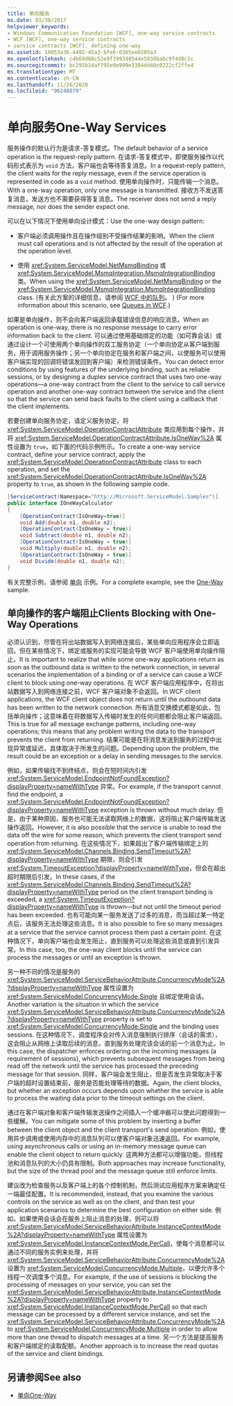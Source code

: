```yaml
---
title: 单向服务
ms.date: 03/30/2017
helpviewer_keywords:
- Windows Communication Foundation [WCF], one-way service contracts
- WCF [WCF], one-way service contracts
- service contracts [WCF], defining one-way
ms.assetid: 19053a36-4492-45a3-bfe6-0365ee0205a3
ms.openlocfilehash: c4b69d68c52e9f199348544e5838babc9f4d8c2c
ms.sourcegitcommit: bc293b14af795e0e999e3304dd40c0222cf2ffe4
ms.translationtype: MT
ms.contentlocale: zh-CN
ms.lasthandoff: 11/26/2020
ms.locfileid: "96248079"
---
```

# <a name="one-way-services"></a><span data-ttu-id="db2a1-102">单向服务</span><span class="sxs-lookup"><span data-stu-id="db2a1-102">One-Way Services</span></span>

<span data-ttu-id="db2a1-103">服务操作的默认行为是请求-答复模式。</span><span class="sxs-lookup"><span data-stu-id="db2a1-103">The default behavior of a service operation is the request-reply pattern.</span></span> <span data-ttu-id="db2a1-104">在请求-答复模式中，即使服务操作以代码形式表示为 `void` 方法，客户端也会等待答复消息。</span><span class="sxs-lookup"><span data-stu-id="db2a1-104">In a request-reply pattern, the client waits for the reply message, even if the service operation is represented in code as a `void` method.</span></span> <span data-ttu-id="db2a1-105">使用单向操作时，只能传输一个消息。</span><span class="sxs-lookup"><span data-stu-id="db2a1-105">With a one-way operation, only one message is transmitted.</span></span> <span data-ttu-id="db2a1-106">接收方不发送答复消息，发送方也不需要获得答复消息。</span><span class="sxs-lookup"><span data-stu-id="db2a1-106">The receiver does not send a reply message, nor does the sender expect one.</span></span>  
  
 <span data-ttu-id="db2a1-107">可以在以下情况下使用单向设计模式：</span><span class="sxs-lookup"><span data-stu-id="db2a1-107">Use the one-way design pattern:</span></span>  
  
- <span data-ttu-id="db2a1-108">客户端必须调用操作且在操作级别不受操作结果的影响。</span><span class="sxs-lookup"><span data-stu-id="db2a1-108">When the client must call operations and is not affected by the result of the operation at the operation level.</span></span>  
  
- <span data-ttu-id="db2a1-109">使用 <xref:System.ServiceModel.NetMsmqBinding> 或 <xref:System.ServiceModel.MsmqIntegration.MsmqIntegrationBinding> 类。</span><span class="sxs-lookup"><span data-stu-id="db2a1-109">When using the <xref:System.ServiceModel.NetMsmqBinding> or the <xref:System.ServiceModel.MsmqIntegration.MsmqIntegrationBinding> class.</span></span> <span data-ttu-id="db2a1-110"> (有关此方案的详细信息，请参阅 [WCF 中的队列](queues-in-wcf.md)。 ) </span><span class="sxs-lookup"><span data-stu-id="db2a1-110">(For more information about this scenario, see [Queues in WCF](queues-in-wcf.md).)</span></span>  
  
 <span data-ttu-id="db2a1-111">如果是单向操作，则不会向客户端返回承载错误信息的响应消息。</span><span class="sxs-lookup"><span data-stu-id="db2a1-111">When an operation is one-way, there is no response message to carry error information back to the client.</span></span> <span data-ttu-id="db2a1-112">可以通过使用基础绑定的功能（如可靠会话）或通过设计一个可使用两个单向操作的双工服务协定（一个单向协定从客户端到服务，用于调用服务操作；另一个单向协定在服务和客户端之间，以使服务可以使用客户端实现的回调将错误发回到客户端）来检测错误条件。</span><span class="sxs-lookup"><span data-stu-id="db2a1-112">You can detect error conditions by using features of the underlying binding, such as reliable sessions, or by designing a duplex service contract that uses two one-way operations—a one-way contract from the client to the service to call service operation and another one-way contract between the service and the client so that the service can send back faults to the client using a callback that the client implements.</span></span>  
  
 <span data-ttu-id="db2a1-113">若要创建单向服务协定，请定义服务协定，将 <xref:System.ServiceModel.OperationContractAttribute> 类应用到每个操作，并将 <xref:System.ServiceModel.OperationContractAttribute.IsOneWay%2A> 属性设置为 `true`，如下面的代码示例所示。</span><span class="sxs-lookup"><span data-stu-id="db2a1-113">To create a one-way service contract, define your service contract, apply the <xref:System.ServiceModel.OperationContractAttribute> class to each operation, and set the <xref:System.ServiceModel.OperationContractAttribute.IsOneWay%2A> property to `true`, as shown in the following sample code.</span></span>  
  
```csharp
[ServiceContract(Namespace="http://Microsoft.ServiceModel.Samples")]  
public interface IOneWayCalculator  
{  
    [OperationContract(IsOneWay=true)]  
    void Add(double n1, double n2);  
    [OperationContract(IsOneWay = true)]  
    void Subtract(double n1, double n2);  
    [OperationContract(IsOneWay = true)]  
    void Multiply(double n1, double n2);  
    [OperationContract(IsOneWay = true)]  
    void Divide(double n1, double n2);  
}  
```  
  
 <span data-ttu-id="db2a1-114">有关完整示例，请参阅 [单向](../samples/one-way.md) 示例。</span><span class="sxs-lookup"><span data-stu-id="db2a1-114">For a complete example, see the [One-Way](../samples/one-way.md) sample.</span></span>  
  
## <a name="clients-blocking-with-one-way-operations"></a><span data-ttu-id="db2a1-115">单向操作的客户端阻止</span><span class="sxs-lookup"><span data-stu-id="db2a1-115">Clients Blocking with One-Way Operations</span></span>  

 <span data-ttu-id="db2a1-116">必须认识到，尽管在将出站数据写入到网络连接后，某些单向应用程序会立即返回，但在某些情况下，绑定或服务的实现可能会导致 WCF 客户端使用单向操作阻止。</span><span class="sxs-lookup"><span data-stu-id="db2a1-116">It is important to realize that while some one-way applications return as soon as the outbound data is written to the network connection, in several scenarios the implementation of a binding or of a service can cause a WCF client to block using one-way operations.</span></span> <span data-ttu-id="db2a1-117">在 WCF 客户端应用程序中，在将出站数据写入到网络连接之前，WCF 客户端对象不会返回。</span><span class="sxs-lookup"><span data-stu-id="db2a1-117">In WCF client applications, the WCF client object does not return until the outbound data has been written to the network connection.</span></span> <span data-ttu-id="db2a1-118">所有消息交换模式都是如此，包括单向操作；这意味着在将数据写入传输时发生的任何问题都会阻止客户端返回。</span><span class="sxs-lookup"><span data-stu-id="db2a1-118">This is true for all message exchange patterns, including one-way operations; this means that any problem writing the data to the transport prevents the client from returning.</span></span> <span data-ttu-id="db2a1-119">结果可能是在将消息发送到服务的过程中出现异常或延迟，具体取决于所发生的问题。</span><span class="sxs-lookup"><span data-stu-id="db2a1-119">Depending upon the problem, the result could be an exception or a delay in sending messages to the service.</span></span>  
  
 <span data-ttu-id="db2a1-120">例如，如果传输找不到终结点，则会在短时间内引发 <xref:System.ServiceModel.EndpointNotFoundException?displayProperty=nameWithType> 异常。</span><span class="sxs-lookup"><span data-stu-id="db2a1-120">For example, if the transport cannot find the endpoint, a <xref:System.ServiceModel.EndpointNotFoundException?displayProperty=nameWithType> exception is thrown without much delay.</span></span> <span data-ttu-id="db2a1-121">但是，由于某种原因，服务也可能无法读取网络上的数据，这将阻止客户端传输发送操作返回。</span><span class="sxs-lookup"><span data-stu-id="db2a1-121">However, it is also possible that the service is unable to read the data off the wire for some reason, which prevents the client transport send operation from returning.</span></span> <span data-ttu-id="db2a1-122">在这些情况下，如果超出了客户端传输绑定上的 <xref:System.ServiceModel.Channels.Binding.SendTimeout%2A?displayProperty=nameWithType> 期限，则会引发 <xref:System.TimeoutException?displayProperty=nameWithType>，但会在超出超时期限后引发。</span><span class="sxs-lookup"><span data-stu-id="db2a1-122">In these cases, if the <xref:System.ServiceModel.Channels.Binding.SendTimeout%2A?displayProperty=nameWithType> period on the client transport binding is exceeded, a <xref:System.TimeoutException?displayProperty=nameWithType> is thrown—but not until the timeout period has been exceeded.</span></span> <span data-ttu-id="db2a1-123">也有可能向某一服务发送了过多的消息，而当超过某一特定点后，该服务无法处理这些消息。</span><span class="sxs-lookup"><span data-stu-id="db2a1-123">It is also possible to fire so many messages at a service that the service cannot process them past a certain point.</span></span> <span data-ttu-id="db2a1-124">在这种情况下，单向客户端也会发生阻止，直到服务可以处理这些消息或直到引发异常。</span><span class="sxs-lookup"><span data-stu-id="db2a1-124">In this case, too, the one-way client blocks until the service can process the messages or until an exception is thrown.</span></span>  
  
 <span data-ttu-id="db2a1-125">另一种不同的情况是服务的 <xref:System.ServiceModel.ServiceBehaviorAttribute.ConcurrencyMode%2A?displayProperty=nameWithType> 属性设置为 <xref:System.ServiceModel.ConcurrencyMode.Single> 且绑定使用会话。</span><span class="sxs-lookup"><span data-stu-id="db2a1-125">Another variation is the situation in which the service <xref:System.ServiceModel.ServiceBehaviorAttribute.ConcurrencyMode%2A?displayProperty=nameWithType> property is set to <xref:System.ServiceModel.ConcurrencyMode.Single> and the binding uses sessions.</span></span> <span data-ttu-id="db2a1-126">在这种情况下，调度程序会对传入消息强制执行排序（会话的需求），这会阻止从网络上读取后续的消息，直到服务处理完该会话的前一个消息为止。</span><span class="sxs-lookup"><span data-stu-id="db2a1-126">In this case, the dispatcher enforces ordering on the incoming messages (a requirement of sessions), which prevents subsequent messages from being read off the network until the service has processed the preceding message for that session.</span></span> <span data-ttu-id="db2a1-127">同样，客户端会发生阻止，但是否发生异常取决于客户端的超时设置结束前，服务是否能处理等待的数据。</span><span class="sxs-lookup"><span data-stu-id="db2a1-127">Again, the client blocks, but whether an exception occurs depends upon whether the service is able to process the waiting data prior to the timeout settings on the client.</span></span>  
  
 <span data-ttu-id="db2a1-128">通过在客户端对象和客户端传输发送操作之间插入一个缓冲器可以使此问题得到一些缓解。</span><span class="sxs-lookup"><span data-stu-id="db2a1-128">You can mitigate some of this problem by inserting a buffer between the client object and the client transport's send operation.</span></span> <span data-ttu-id="db2a1-129">例如，使用异步调用或使用内存中的消息队列可以使客户端对象迅速返回。</span><span class="sxs-lookup"><span data-stu-id="db2a1-129">For example, using asynchronous calls or using an in-memory message queue can enable the client object to return quickly.</span></span> <span data-ttu-id="db2a1-130">这两种方法都可以增强功能，但线程池和消息队列的大小仍具有限制。</span><span class="sxs-lookup"><span data-stu-id="db2a1-130">Both approaches may increase functionality, but the size of the thread pool and the message queue still enforce limits.</span></span>  
  
 <span data-ttu-id="db2a1-131">建议改为检查服务以及客户端上的各个控制机制，然后测试应用程序方案来确定任一端最佳配置。</span><span class="sxs-lookup"><span data-stu-id="db2a1-131">It is recommended, instead, that you examine the various controls on the service as well as on the client, and then test your application scenarios to determine the best configuration on either side.</span></span> <span data-ttu-id="db2a1-132">例如，如果使用会话会在服务上阻止消息的处理，则可以将 <xref:System.ServiceModel.ServiceBehaviorAttribute.InstanceContextMode%2A?displayProperty=nameWithType> 属性设置为 <xref:System.ServiceModel.InstanceContextMode.PerCall>，使每个消息都可以通过不同的服务实例来处理，并将 <xref:System.ServiceModel.ServiceBehaviorAttribute.ConcurrencyMode%2A> 设置为 <xref:System.ServiceModel.ConcurrencyMode.Multiple>，以便允许多个线程一次调度多个消息。</span><span class="sxs-lookup"><span data-stu-id="db2a1-132">For example, if the use of sessions is blocking the processing of messages on your service, you can set the <xref:System.ServiceModel.ServiceBehaviorAttribute.InstanceContextMode%2A?displayProperty=nameWithType> property to <xref:System.ServiceModel.InstanceContextMode.PerCall> so that each message can be processed by a different service instance, and set the <xref:System.ServiceModel.ServiceBehaviorAttribute.ConcurrencyMode%2A> to <xref:System.ServiceModel.ConcurrencyMode.Multiple> in order to allow more than one thread to dispatch messages at a time.</span></span> <span data-ttu-id="db2a1-133">另一个方法是提高服务和客户端绑定的读取配额。</span><span class="sxs-lookup"><span data-stu-id="db2a1-133">Another approach is to increase the read quotas of the service and client bindings.</span></span>  
  
## <a name="see-also"></a><span data-ttu-id="db2a1-134">另请参阅</span><span class="sxs-lookup"><span data-stu-id="db2a1-134">See also</span></span>

- [<span data-ttu-id="db2a1-135">单向</span><span class="sxs-lookup"><span data-stu-id="db2a1-135">One-Way</span></span>](../samples/one-way.md)
